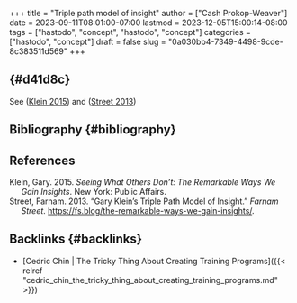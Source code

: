 +++
title = "Triple path model of insight"
author = ["Cash Prokop-Weaver"]
date = 2023-09-11T08:01:00-07:00
lastmod = 2023-12-05T15:00:14-08:00
tags = ["hastodo", "concept", "hastodo", "concept"]
categories = ["hastodo", "concept"]
draft = false
slug = "0a030bb4-7349-4498-9cde-8c383511d569"
+++

##  {#d41d8c}

See (<a href="#citeproc_bib_item_1">Klein 2015</a>) and (<a href="#citeproc_bib_item_2">Street 2013</a>)


## Bibliography {#bibliography}

## References

<style>.csl-entry{text-indent: -1.5em; margin-left: 1.5em;}</style><div class="csl-bib-body">
  <div class="csl-entry"><a id="citeproc_bib_item_1"></a>Klein, Gary. 2015. <i>Seeing What Others Don’t: The Remarkable Ways We Gain Insights</i>. New York: Public Affairs.</div>
  <div class="csl-entry"><a id="citeproc_bib_item_2"></a>Street, Farnam. 2013. “Gary Klein’s Triple Path Model of Insight.” <i>Farnam Street</i>. <a href="https://fs.blog/the-remarkable-ways-we-gain-insights/">https://fs.blog/the-remarkable-ways-we-gain-insights/</a>.</div>
</div>


## Backlinks {#backlinks}

-   [Cedric Chin | The Tricky Thing About Creating Training Programs]({{< relref "cedric_chin_the_tricky_thing_about_creating_training_programs.md" >}})
